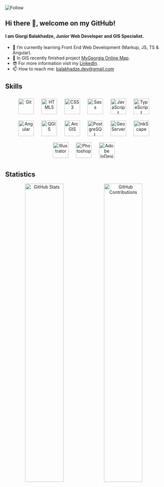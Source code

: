 ![Follow](https://img.shields.io/github/followers/Vitruvius21?label=Follow&style=social)

## Hi there 👋, welcome on my GitHub!

#### I am Giorgi Balakhadze, Junior Web Developer and GIS Specialist.

- 🌱 I’m currently learning Front End Web Development (Markup, JS, TS & Angular).
- 🔭 In GIS recently finished project [MyGeorgia Online Map](http://www.mygeorgia.ge).
- :sunglasses: For more information visit my [LinkedIn](https://www.linkedin.com/in/balakhadze/).
- 📫 How to reach me: balakhadze.dev@gmail.com

## Skills  

<div align="center">  
<img style="margin: 10px" src="https://profilinator.rishav.dev/skills-assets/git-scm-icon.svg" alt="Git" height="50" /> 
<img style="margin: 10px" src="https://profilinator.rishav.dev/skills-assets/html5-original-wordmark.svg" alt="HTML5" height="50" />
<img style="margin: 10px" src="https://profilinator.rishav.dev/skills-assets/css3-original-wordmark.svg" alt="CSS3" height="50" /> 
<img style="margin: 10px" src="https://profilinator.rishav.dev/skills-assets/sass-original.svg" alt="Sass" height="50" /> 
<img style="margin: 10px" src="https://profilinator.rishav.dev/skills-assets/javascript-original.svg" alt="JavaScript" height="50" />  
<img style="margin: 10px" src="https://profilinator.rishav.dev/skills-assets/typescript-original.svg" alt="TypeScript" height="50" />  
<img style="margin: 10px" src="https://cdn.worldvectorlogo.com/logos/angular-icon-1.svg" alt="Angular" height="50" />
<img style="margin: 10px" src="https://qgis.org/en/_static/logo.png" alt="QGIS" height="50" />
<img style="margin: 10px" src="https://upload.wikimedia.org/wikipedia/commons/7/7e/ArcGIS_logo_%28cropped%29.png" alt="ArcGIS" height="50" />
<img style="margin: 10px" src="https://profilinator.rishav.dev/skills-assets/postgresql-original-wordmark.svg" alt="PostgreSQL" height="50" />
<img style="margin: 10px" src="https://avatars.githubusercontent.com/u/186522?s=200&v=4" alt="GeoServer" height="50" />
<img style="margin: 10px" src="https://media.inkscape.org/static/images/inkscape-logo.svg" alt="InkScape" height="50" />
<img style="margin: 10px" src="https://upload.wikimedia.org/wikipedia/commons/f/fb/Adobe_Illustrator_CC_icon.svg" alt="Illustrator" height="50" /> 
<img style="margin: 10px" src="https://upload.wikimedia.org/wikipedia/commons/a/af/Adobe_Photoshop_CC_icon.svg" alt="Photoshop" height="50" />
<img style="margin: 10px" src="https://profilinator.rishav.dev/skills-assets/adobeindesign.svg" alt="Adobe InDesign" height="50" />  
</div>

## Statistics

<div align="center">  
<img width="49.5%" alt="GitHub Stats" src="https://github-readme-stats.vercel.app/api?username=Vitruvius21&count_private=true&show_icons=true&include_all_commits=true&theme=dark">
<img width="49.5%" alt="GitHub Contributions" src="https://github-readme-streak-stats.herokuapp.com/?user=Vitruvius21&theme=dark">
</div>

<!-- 
<div style="display:flex">
 <div align="center">
  <img align="center" src="https://github-readme-stats.vercel.app/api/top-langs/?username=Vitruvius21&theme=dark" />
</div> 
<div align="center">
  <img alt="GitHub Stats" src="https://github-readme-stats.vercel.app/api?username=Vitruvius21&count_private=true&show_icons=true&include_all_commits=true&theme=dark">
</div>
<div align="center">
  <img align="center" src="https://github-readme-streak-stats.herokuapp.com/?user=Vitruvius21&theme=dark">
</div>
</div> 
-->
